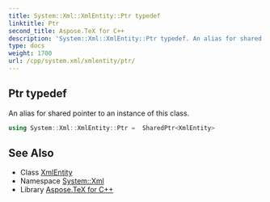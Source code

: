 ```yaml
---
title: System::Xml::XmlEntity::Ptr typedef
linktitle: Ptr
second_title: Aspose.TeX for C++
description: 'System::Xml::XmlEntity::Ptr typedef. An alias for shared pointer to an instance of this class in C++.'
type: docs
weight: 1700
url: /cpp/system.xml/xmlentity/ptr/
---
```

## Ptr typedef


An alias for shared pointer to an instance of this class.

```cpp
using System::Xml::XmlEntity::Ptr =  SharedPtr<XmlEntity>
```

## See Also

* Class [XmlEntity](../)
* Namespace [System::Xml](../../)
* Library [Aspose.TeX for C++](../../../)
